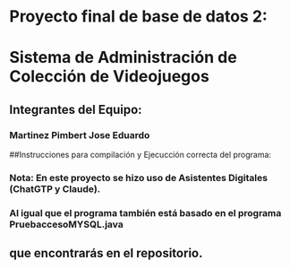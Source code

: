 # Proyecto final de base de datos 2:
# Sistema de Administración de Colección de Videojuegos
## Integrantes del Equipo:
### Martinez Pimbert Jose Eduardo

##Instrucciones para compilación y Ejecucción correcta del programa:

### Nota: En este proyecto se hizo uso de Asistentes Digitales (ChatGTP y Claude).
### Al igual que el programa también está basado en el programa PruebaccesoMYSQL.java
## que encontrarás en el repositorio.


